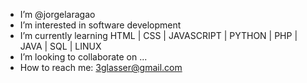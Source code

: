 - I’m @jorgelaragao
- I’m interested in software development
- I’m currently learning HTML | CSS | JAVASCRIPT | PYTHON | PHP | JAVA | SQL | LINUX
- I’m looking to collaborate on ...
- How to reach me: 3glasser@gmail.com

